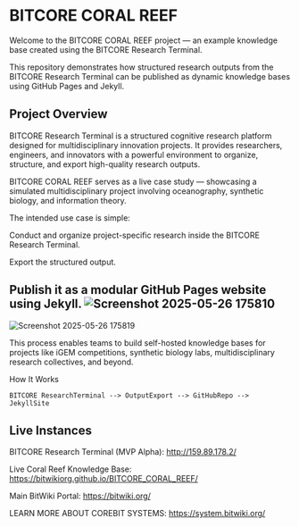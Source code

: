 # BITCORE CORAL REEF
Welcome to the BITCORE CORAL REEF project — an example knowledge base created using the BITCORE Research Terminal.

This repository demonstrates how structured research outputs from the BITCORE Research Terminal can be published as dynamic knowledge bases using GitHub Pages and Jekyll.

## Project Overview
BITCORE Research Terminal is a structured cognitive research platform designed for multidisciplinary innovation projects.
It provides researchers, engineers, and innovators with a powerful environment to organize, structure, and export high-quality research outputs.

BITCORE CORAL REEF serves as a live case study — showcasing a simulated multidisciplinary project involving oceanography, synthetic biology, and information theory.

The intended use case is simple:

Conduct and organize project-specific research inside the BITCORE Research Terminal.

Export the structured output.

Publish it as a modular GitHub Pages website using Jekyll.
![Screenshot 2025-05-26 175810](https://github.com/user-attachments/assets/a3fdd9a9-91f0-4de3-b53e-51e2f2fcf9d5)
---
![Screenshot 2025-05-26 175819](https://github.com/user-attachments/assets/322cef6f-b9d6-4711-ba16-b880d74e7fd9)



This process enables teams to build self-hosted knowledge bases for projects like iGEM competitions, synthetic biology labs, multidisciplinary research collectives, and beyond.

How It Works

    BITCORE ResearchTerminal --> OutputExport --> GitHubRepo --> JekyllSite
    




## Live Instances
BITCORE Research Terminal (MVP Alpha):
http://159.89.178.2/

Live Coral Reef Knowledge Base:
https://bitwikiorg.github.io/BITCORE_CORAL_REEF/

Main BitWiki Portal:
https://bitwiki.org/

LEARN MORE ABOUT COREBIT SYSTEMS:
https://system.bitwiki.org/

